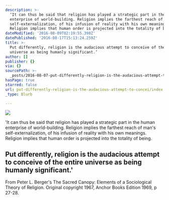 ```yaml
---
description: >-
  ‘It can thus be said that religion has played a strategic part in the human
  enterprise of world-building. Religion implies the farthest reach of man’s
  self-externalization, of his infusion of reality with his own meanings.
  Religion implies that human order is projected into the totality of being. 
dateModified: '2016-08-09T02:19:55.398Z'
datePublished: '2016-08-17T15:13:24.259Z'
title: >-
  Put differently, religion is the audacious attempt to conceive of the entire
  universe as being humanly significant.’
author: []
publisher: {}
via: {}
sourcePath: >-
  _posts/2016-08-07-put-differently-religion-is-the-audacious-attempt-to-concei.md
hasPage: true
starred: false
url: put-differently-religion-is-the-audacious-attempt-to-concei/index.html
_type: Blurb

---
```

![](https://the-grid-user-content.s3-us-west-2.amazonaws.com/6f86f294-9ead-4db7-92a4-43a0e8f24c57.jpg)

'It can thus be said that religion has played a strategic part in the human enterprise of world-building. Religion implies the farthest reach of man's self-externalization, of his infusion of reality with his own meanings. Religion implies that human order is projected into the totality of being. 

## Put differently, religion is the audacious attempt to conceive of the entire universe as being humanly significant.'

From Peter L. Berger's The Sacred Canopy: Elements of a Sociological Theory of Religion. Original copyright 1967, Anchor Books Edition 1969, p 27-28\.